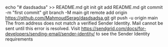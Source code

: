 echo "# dasdsadsa" >> README.md
git init
git add README.md
git commit -m "first commit"
git branch -M main
git remote add origin https://github.com/MahmoudSerag/dasdsadsa.git
git push -u origin main
The from address does not match a verified Sender Identity. Mail cannot be sent until this error is resolved. Visit https://sendgrid.com/docs/for-developers/sending-email/sender-identity/ to see the Sender Identity requirements